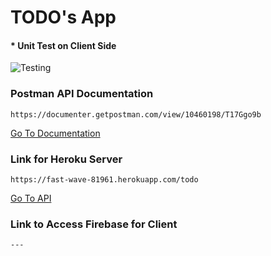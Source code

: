 # TODO's App

#### \* Unit Test on Client Side

![Testing](https://i.imgur.com/5xOnDEK.png)

### Postman API Documentation

```
https://documenter.getpostman.com/view/10460198/T17Ggo9b
```

[Go To Documentation](https://documenter.getpostman.com/view/10460198/T17Ggo9b)

### Link for Heroku Server

```
https://fast-wave-81961.herokuapp.com/todo
```

[Go To API](https://fast-wave-81961.herokuapp.com/todo)

### Link to Access Firebase for Client

```
---
```
